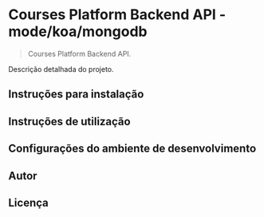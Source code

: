 # Courses Platform Backend API - mode/koa/mongodb

> Courses Platform Backend API.

Descrição detalhada do projeto.

## Instruções para instalação

## Instruções de utilização

## Configurações do ambiente de desenvolvimento

## Autor

## Licença
